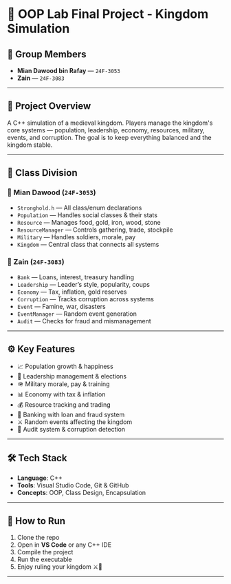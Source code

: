 # 🏰 OOP Lab Final Project - Kingdom Simulation

## 👥 Group Members
- **Mian Dawood bin Rafay** — `24F-3053`  
- **Zain** — `24F-3083`

---

## 📌 Project Overview
A C++ simulation of a medieval kingdom. Players manage the kingdom's core systems — population, leadership, economy, resources, military, events, and corruption. The goal is to keep everything balanced and the kingdom stable.

---

## 🧱 Class Division

### 🔹 Mian Dawood (`24F-3053`)
- `Stronghold.h` — All class/enum declarations  
- `Population` — Handles social classes & their stats  
- `Resource` — Manages food, gold, iron, wood, stone  
- `ResourceManager` — Controls gathering, trade, stockpile  
- `Military` — Handles soldiers, morale, pay  
- `Kingdom` — Central class that connects all systems  

### 🔸 Zain (`24F-3083`)
- `Bank` — Loans, interest, treasury handling  
- `Leadership` — Leader’s style, popularity, coups  
- `Economy` — Tax, inflation, gold reserves  
- `Corruption` — Tracks corruption across systems  
- `Event` — Famine, war, disasters  
- `EventManager` — Random event generation  
- `Audit` — Checks for fraud and mismanagement  

---

## ⚙️ Key Features
- 📈 Population growth & happiness  
- 👑 Leadership management & elections  
- 🪖 Military morale, pay & training  
- 📊 Economy with tax & inflation  
- 💰 Resource tracking and trading  
- 💼 Banking with loan and fraud system  
- ⚔️ Random events affecting the kingdom  
- 🧾 Audit system & corruption detection  

---

## 🛠️ Tech Stack
- **Language**: C++  
- **Tools**: Visual Studio Code, Git & GitHub  
- **Concepts**: OOP, Class Design, Encapsulation  

---

## 🚀 How to Run
1. Clone the repo  
2. Open in **VS Code** or any C++ IDE  
3. Compile the project  
4. Run the executable  
5. Enjoy ruling your kingdom ⚔️👑  

---